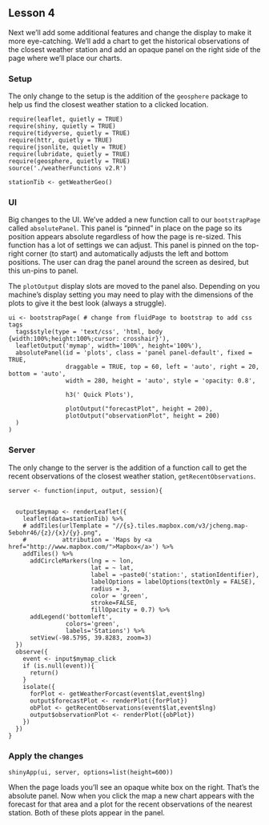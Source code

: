 Lesson 4
--------

Next we’ll add some additional features and change the display to make
it more eye-catching. We’ll add a chart to get the historical
observations of the closest weather station and add an opaque panel on
the right side of the page where we’ll place our charts.

### Setup

The only change to the setup is the addition of the `geosphere` package
to help us find the closest weather station to a clicked location.

    require(leaflet, quietly = TRUE)
    require(shiny, quietly = TRUE)
    require(tidyverse, quietly = TRUE)
    require(httr, quietly = TRUE)
    require(jsonlite, quietly = TRUE)
    require(lubridate, quietly = TRUE)
    require(geosphere, quietly = TRUE)
    source('./weatherFunctions v2.R')

    stationTib <- getWeatherGeo()

### UI

Big changes to the UI. We’ve added a new function call to our
`bootstrapPage` called `absolutePanel`. This panel is “pinned” in place
on the page so its position appears absolute regardless of how the page
is re-sized. This function has a lot of settings we can adjust. This
panel is pinned on the top-right corner (to start) and automatically
adjusts the left and bottom positions. The user can drag the panel
around the screen as desired, but this un-pins to panel.

The `plotOutput` display slots are moved to the panel also. Depending on
you machine’s display setting you may need to play with the dimensions
of the plots to give it the best look (always a struggle).

    ui <- bootstrapPage( # change from fluidPage to bootstrap to add css tags
      tags$style(type = 'text/css', 'html, body {width:100%;height:100%;cursor: crosshair}'),
      leafletOutput('mymap', width='100%', height='100%'),
      absolutePanel(id = 'plots', class = 'panel panel-default', fixed = TRUE,
                    draggable = TRUE, top = 60, left = 'auto', right = 20, bottom = 'auto',
                    width = 280, height = 'auto', style = 'opacity: 0.8',
                    
                    h3(' Quick Plots'),
                    
                    plotOutput("forecastPlot", height = 200),
                    plotOutput("observationPlot", height = 200)
      )
    )

### Server

The only change to the server is the addition of a function call to get
the recent observations of the closest weather station,
`getRecentObservations`.

    server <- function(input, output, session){
      

      output$mymap <- renderLeaflet({
        leaflet(data=stationTib) %>% 
        # addTiles(urlTemplate = "//{s}.tiles.mapbox.com/v3/jcheng.map-5ebohr46/{z}/{x}/{y}.png",
        #          attribution = 'Maps by <a href="http://www.mapbox.com/">Mapbox</a>') %>% 
        addTiles() %>% 
          addCircleMarkers(lng = ~ lon,
                           lat = ~ lat,
                           label = ~paste0('station:', stationIdentifier),
                           labelOptions = labelOptions(textOnly = FALSE),
                           radius = 3,
                           color = 'green',
                           stroke=FALSE,
                           fillOpacity = 0.7) %>%
          addLegend('bottomleft',
                    colors='green',
                    labels='Stations') %>% 
          setView(-98.5795, 39.8283, zoom=3)
      })
      observe({
        event <- input$mymap_click
        if (is.null(event)){
          return()
        }
        isolate({
          forPlot <- getWeatherForcast(event$lat,event$lng)
          output$forecastPlot <- renderPlot({forPlot})
          obPlot <- getRecentObservations(event$lat,event$lng)
          output$observationPlot <- renderPlot({obPlot})
        })
      })
    }

### Apply the changes

    shinyApp(ui, server, options=list(height=600))

When the page loads you’ll see an opaque white box on the right. That’s
the absolute panel. Now when you click the map a new chart appears with
the forecast for that area and a plot for the recent observations of the
nearest station. Both of these plots appear in the panel.

